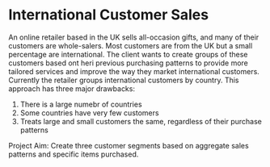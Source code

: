 # International Customer Sales

An online retailer based in the UK sells all-occasion gifts, and many of their customers are whole-salers. Most customers are from the UK but a small percentage are international. The client wants to create groups of these customers based ont heri previous purchasing patterns to provide more tailored services and improve the way they market international customers. Currently the retailer groups international customers by country. This approach has three major drawbacks:

1) There is a large numebr of countries
2) Some countries have very few customers
3) Treats large and small customers the same, regardless of their purchase patterns

Project Aim: Create three customer segments based on aggregate sales patterns and specific items purchased.

